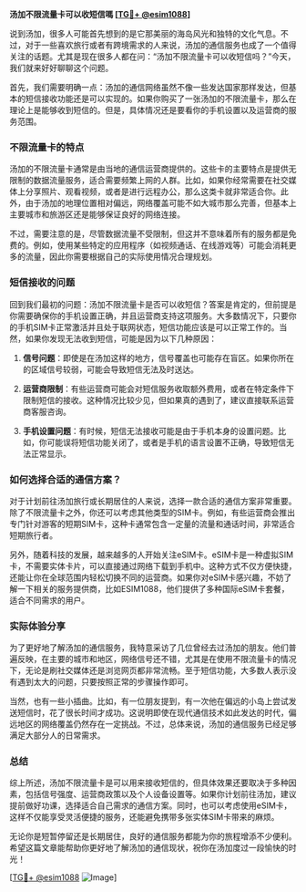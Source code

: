 **汤加不限流量卡可以收短信嗎 [[TG💪+ @esim1088](https://t.me/s/esim1088)]**

说到汤加，很多人可能首先想到的是它那美丽的海岛风光和独特的文化气息。不过，对于一些喜欢旅行或者有跨境需求的人来说，汤加的通信服务也成了一个值得关注的话题。尤其是现在很多人都在问：“汤加不限流量卡可以收短信吗？”今天，我们就来好好聊聊这个问题。

首先，我们需要明确一点：汤加的通信网络虽然不像一些发达国家那样发达，但基本的短信接收功能还是可以实现的。如果你购买了一张汤加的不限流量卡，那么在理论上是能够收到短信的。但是，具体情况还是要看你的手机设置以及运营商的服务范围。

### 不限流量卡的特点

汤加的不限流量卡通常是由当地的通信运营商提供的。这些卡的主要特点是提供无限制的数据流量服务，适合需要频繁上网的人群。比如，如果你经常需要在社交媒体上分享照片、观看视频，或者是进行远程办公，那么这类卡就非常适合你。此外，由于汤加的地理位置相对偏远，网络覆盖可能不如大城市那么完善，但基本上主要城市和旅游区还是能够保证良好的网络连接。

不过，需要注意的是，尽管数据流量不受限制，但这并不意味着所有的服务都是免费的。例如，使用某些特定的应用程序（如视频通话、在线游戏等）可能会消耗更多的流量，因此你需要根据自己的实际使用情况合理规划。

### 短信接收的问题

回到我们最初的问题：汤加不限流量卡是否可以收短信？答案是肯定的，但前提是你需要确保你的手机设置正确，并且运营商支持这项服务。大多数情况下，只要你的手机SIM卡正常激活并且处于联网状态，短信功能应该是可以正常工作的。当然，如果你发现无法收到短信，可能是因为以下几种原因：

1. **信号问题**：即使是在汤加这样的地方，信号覆盖也可能存在盲区。如果你所在的区域信号较弱，可能会导致短信无法及时送达。
   
2. **运营商限制**：有些运营商可能会对短信服务收取额外费用，或者在特定条件下限制短信的接收。这种情况比较少见，但如果真的遇到了，建议直接联系运营商客服咨询。

3. **手机设置问题**：有时候，短信无法接收可能是由于手机本身的设置问题。比如，你可能误将短信功能关闭了，或者是手机的语言设置不正确，导致短信无法正常显示。

### 如何选择合适的通信方案？

对于计划前往汤加旅行或长期居住的人来说，选择一款合适的通信方案非常重要。除了不限流量卡之外，你还可以考虑其他类型的SIM卡。例如，有些运营商会推出专门针对游客的短期SIM卡，这种卡通常包含一定量的流量和通话时间，非常适合短期旅行者。

另外，随着科技的发展，越来越多的人开始关注eSIM卡。eSIM卡是一种虚拟SIM卡，不需要实体卡片，可以直接通过网络下载到手机中。这种方式不仅方便快捷，还能让你在全球范围内轻松切换不同的运营商。如果你对eSIM卡感兴趣，不妨了解一下相关的服务提供商，比如ESIM1088，他们提供了多种国际eSIM卡套餐，适合不同需求的用户。

### 实际体验分享

为了更好地了解汤加的通信服务，我特意采访了几位曾经去过汤加的朋友。他们普遍反映，在主要的城市和地区，网络信号还不错，尤其是在使用不限流量卡的情况下，无论是刷社交媒体还是浏览网页都非常流畅。至于短信功能，大多数人表示没有遇到太大的问题，只要按照正常的步骤操作即可。

当然，也有一些小插曲。比如，有一位朋友提到，有一次他在偏远的小岛上尝试发送短信时，花了很长时间才成功。这说明即使在现代通信技术如此发达的时代，偏远地区的网络覆盖仍然存在一定挑战。不过，总体来说，汤加的通信服务已经足够满足大部分人的日常需求。

### 总结

综上所述，汤加不限流量卡是可以用来接收短信的，但具体效果还要取决于多种因素，包括信号强度、运营商政策以及个人设备设置等。如果你计划前往汤加，建议提前做好功课，选择适合自己需求的通信方案。同时，也可以考虑使用eSIM卡，这样不仅能享受灵活便捷的服务，还能避免携带多张实体SIM卡带来的麻烦。

无论你是短暂停留还是长期居住，良好的通信服务都能为你的旅程增添不少便利。希望这篇文章能帮助你更好地了解汤加的通信现状，祝你在汤加度过一段愉快的时光！

[[TG💪+ @esim1088](https://t.me/s/esim1088) ![Image](https://i.postimg.cc/4NQfJmqS/Snipaste-2025-05-13-00-14-12.png)]